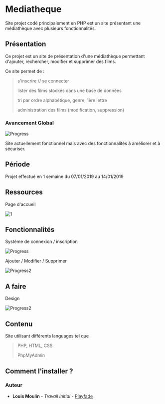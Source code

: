 # Mediatheque
Site projet codé principalement en PHP est un site présentant une médiathèque avec plusieurs fonctionnalités.

## Présentation
Ce projet est un site de présentation d'une médiathèque permettant d'ajouter, rechercher, modifier et supprimer des films.

Ce site permet de :

> s'inscrire // se connecter
>
> lister des films stockés dans une base de données
>
> tri par ordre alphabétique, genre, 1ère lettre
>
> administration des films (modification, suppression)

### Avancement Global

   ![Progress](http://progressed.io/bar/75)

Site actuellement fonctionnel mais avec des fonctionnalités à améliorer et à sécuriser.

## Période
Projet effectué en 1 semaine du 07/01/2019 au 14/01/2019

## Ressources
Page d'accueil

![1](https://raw.githubusercontent.com/Playfade/Mediatheque/master/ressources/imgIndex.png)
                                              
## Fonctionnalités

Système de connexion / inscription 

   ![Progress](http://progressed.io/bar/80?title=done)
   
Ajouter / Modifier / Supprimer 

  ![Progress2](http://progressed.io/bar/90?title=done)
 
## A faire

Design

  ![Progress2](http://progressed.io/bar/60?title=progress)

## Contenu

Site utilisant différents languages tel que

> PHP, HTML, CSS
>
> PhpMyAdmin

## Comment l'installer ?

### Auteur
* **Louis Moulin** - *Travail Initial* - [Playfade](https://github.com/Playfade)

